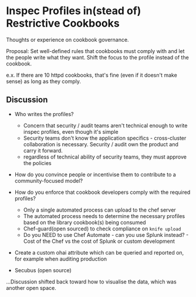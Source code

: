 # Inspec Profiles in(stead of) Restrictive Cookbooks

Thoughts or experience on cookbook governance. 

Proposal: Set well-defined rules that cookbooks must comply with and let the people write what they want. Shift the focus to the profile instead of the cookbook.

e.x. If there are 10 httpd cookbooks, that's fine (even if it doesn't make sense) as long as they comply.

## Discussion

* Who writes the profiles?
  * Concern that security / audit teams aren't technical enough to write inspec profiles, even though it's simple
  * Security teams don't know the application specifics - cross-cluster collaboration is necessary. Security / audit own the product and carry it forward.
  * regardless of technical ability of security teams, they must approve the policies

* How do you convince people or incentivise them to contribute to a community-focused model?

* How do you enforce that cookbook developers comply with the required profiles?
  * Only a single automated process can upload to the chef server
  * The automated process needs to determine the necessary profiles based on the library cookbook(s) being consumed
  * Chef-guard(open sourced) to check compliance on `knife upload`
  * Do you NEED to use Chef Automate - can you use Splunk instead? - Cost of the Chef vs the cost of Splunk or custom development

* Create a custom ohai attribute which can be queried and reported on, for example when auditing production

* Secubus (open source)

...Discussion shifted back toward how to visualise the data, which was another open space.